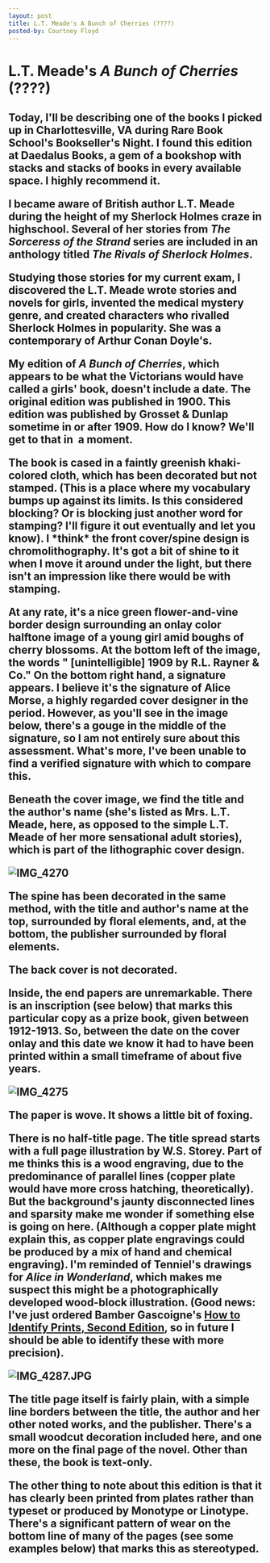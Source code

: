 ```yaml
---
layout: post
title: L.T. Meade's A Bunch of Cherries (????)
posted-by: Courtney Floyd
---
```

<h1>L.T. Meade's <em>A Bunch of Cherries</em> (????)</h1>

<h2 style="text-align:left">Today, I'll be describing one of the books I picked up in Charlottesville, VA during Rare Book School's Bookseller's Night. I found this edition at Daedalus Books, a gem of a bookshop with stacks and stacks of books in every available space. I highly recommend it.

<!--more-->

<p>I became aware of British author L.T. Meade during the height of my Sherlock Holmes craze in highschool. Several of her stories from <em>The Sorceress of the Strand </em>series are included in an anthology titled <em>The Rivals of Sherlock Holmes</em>.</p>

<p>Studying those stories for my current exam, I discovered the L.T. Meade wrote stories and novels for girls, invented the medical mystery genre, and created characters who rivalled Sherlock Holmes in popularity. She was a contemporary of Arthur Conan Doyle's.</p>

<p>My edition of <em>A Bunch of Cherries</em>, which appears to be what the Victorians would have called a girls' book, doesn't include a date. The original edition was published in 1900. This edition was published by Grosset & Dunlap sometime in or after 1909. How do I know? We'll get to that in  a moment.</p>

<p>The book is cased in a faintly greenish khaki-colored cloth, which has been decorated but not stamped. (This is a place where my vocabulary bumps up against its limits. Is this considered blocking? Or is blocking just another word for stamping? I'll figure it out eventually and let you know). I *think* the front cover/spine design is chromolithography. It's got a bit of shine to it when I move it around under the light, but there isn't an impression like there would be with stamping.</p>

<p>At any rate, it's a nice green flower-and-vine border design surrounding an onlay color halftone image of a young girl amid boughs of cherry blossoms. At the bottom left of the image, the words " [unintelligible] 1909 by R.L. Rayner & Co." On the bottom right hand, a signature appears. I believe it's the signature of Alice Morse, a highly regarded cover designer in the period. However, as you'll see in the image below, there's a gouge in the middle of the signature, so I am not entirely sure about this assessment. What's more, I've been unable to find a verified signature with which to compare this.</p>

<p>Beneath the cover image, we find the title and the author's name (she's listed as Mrs. L.T. Meade, here, as opposed to the simple L.T. Meade of her more sensational adult stories), which is part of the lithographic cover design.</p>

<img class="alignnone size-full wp-image-1922" src="https://courtneyafloyd.files.wordpress.com/2016/10/img_4270-e1473020662434.jpg" alt="IMG_4270">

<p>The spine has been decorated in the same method, with the title and author's name at the top, surrounded by floral elements, and, at the bottom, the publisher surrounded by floral elements.</p>

<p>The back cover is not decorated.</p>

<p>Inside, the end papers are unremarkable. There is an inscription (see below) that marks this particular copy as a prize book, given between 1912-1913. So, between the date on the cover onlay and this date we know it had to have been printed within a small timeframe of about five years.</p>

<img class="alignnone size-full wp-image-1934" src="https://courtneyafloyd.files.wordpress.com/2016/09/img_4275.jpg" alt="IMG_4275">

<p>The paper is wove. It shows a little bit of foxing.</p>

<p>There is no half-title page. The title spread starts with a full page illustration by W.S. Storey. Part of me thinks this is a wood engraving, due to the predominance of parallel lines (copper plate would have more cross hatching, theoretically). But the background's jaunty disconnected lines and sparsity make me wonder if something else is going on here. (Although a copper plate might explain this, as copper plate engravings could be produced by a mix of hand and chemical engraving). I'm reminded of Tenniel's drawings for <em>Alice in Wonderland</em>, which makes me suspect this might be a photographically developed wood-block illustration. (Good news: I've just ordered Bamber Gascoigne's <a class="a-link-normal" href="https://www.amazon.com/gp/product/0500284806/ref=od_aui_detailpages00?ie=UTF8&psc=1">How to Identify Prints, Second Edition</a>, so in future I should be able to identify these with more precision).</p>
<div class="a-row">

<img class=" size-full wp-image-1941 aligncenter" src="https://courtneyafloyd.files.wordpress.com/2016/10/img_4287.jpg?w=320" alt="IMG_4287.JPG"></div>

<p>The title page itself is fairly plain, with a simple line borders between the title, the author and her other noted works, and the publisher. There's a small woodcut decoration included here, and one more on the final page of the novel. Other than these, the book is text-only.</p>

<p>The other thing to note about this edition is that it has clearly been printed from plates rather than typeset or produced by Monotype or Linotype. There's a significant pattern of wear on the bottom line of many of the pages (see some examples below) that marks this as stereotyped.</p></h2>

 

 
